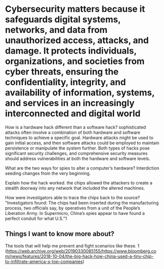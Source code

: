 # Cybersecurity matters because it safeguards digital systems, networks, and data from unauthorized access, attacks, and damage. It protects individuals, organizations, and societies from cyber threats, ensuring the confidentiality, integrity, and availability of information, systems, and services in an increasingly interconnected and digital world
How is a hardware hack different than a software hack?
sophisticated attacks often involve a combination of both hardware and software techniques to achieve a specific goal. Hardware attacks might be used to gain initial access, and then software attacks could be employed to maintain persistence or manipulate the system further. Both types of hacks pose significant security challenges, and comprehensive security measures should address vulnerabilities at both the hardware and software levels.

What are the two ways for spies to alter a computer’s hardware?
Interdiction
seeding changes from the very beginning.

Explain how the hack worked.
the chips allowed the attackers to create a stealth doorway into any network that included the altered machines.

How were investigators able to trace the chips back to the source?
"Investigators found: The chips had been inserted during the manufacturing process, two officials say, by operatives from a unit of the People’s Liberation Army. In Supermicro, China’s spies appear to have found a perfect conduit for what U.S."1
## Things I want to know more about?
The tools that will help me prevent and fight scenarios like these.
1 (https://web.archive.org/web/20190330085155/https://www.bloomberg.com/news/features/2018-10-04/the-big-hack-how-china-used-a-tiny-chip-to-infiltrate-america-s-top-companies)
